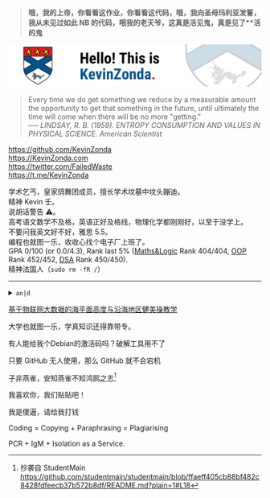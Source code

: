 > **哦，我的上帝，你看看这作业，你看看这代码，哦，我向圣母玛利亚发誓，我从未见过如此 NB 的代码，哦我的老天爷，这真是活见鬼，真是见了\*\*活的鬼**

![](img/banner-2021.png)

> Every time we do get something we reduce by a measurable amount the opportunity to get that something in the future, until ultimately the time will come when there will be no more "getting."  
> ── *LINDSAY, R. B. (1959). ENTROPY CONSUMPTION AND VALUES IN PHYSICAL SCIENCE. American Scientist*

<https://github.com/KevinZonda>  
<https://KevinZonda.com>  
<https://twitter.com/FailedWaste>  
<https://t.me/KevinZonda>

学术乞丐，皇家鸽舞团成员，擅长学术坟墓中坟头蹦迪。  
精神 Kevin 壬。  
说胡话警告 ⚠。  
高考语文数学不及格，英语正好及格线，物理化学都刚刚好，以至于没学上。  
不要问我英文好不好，雅思 5.5。  
编程也就图一乐，收收心找个电子厂上班了。  
GPA 0/100 (or 0.0/4.3), Rank last 5% ([Maths&Logic](https://www.cs.bham.ac.uk/internal/modules/2021/06-35324/) Rank 404/404, [OOP](https://www.cs.bham.ac.uk/internal/modules/2021/06-34229/) Rank 452/452, [DSA](https://www.cs.bham.ac.uk/internal/modules/2021/06-30175/) Rank 450/450).  
精神法国人（`sudo rm -fR /`）

---

<p><details>
<summary><code>an|d</code></summary>
<img src="img/and.jpg"></img>
</details></p>

<!--<p><details>
<summary>关于弘扬民族传统文化禁止过洋节的通知</summary>
<img src="img/Xmas.jpg"></img>
</details></p>

<p><details>
<summary>关于新冠高危风险地区的紧急医疗事件处理方法</summary>
<img src="img/Xian.jpg"></img>
</details></p>-->

[基于物联网大数据的海平面高度与沿海地区健美操教学](https://link.springer.com/article/10.1007/s12517-021-07748-2)

大学也就图一乐，学真知识还得靠带专。

有人能给我个Debian的激活码吗？破解工具用不了

只要 GitHub 无人使用，那么 GitHub 就不会宕机

子非燕雀，安知燕雀不知鸿鹄之志[^1]

我喜欢你，我们贴贴吧！

我是傻逼，请给我打钱

Coding = Copying + Paraphrasing = Plagiarising

PCR + IgM + Isolation as a Service.

[^1]: 抄袭自 StudentMain https://github.com/studentmain/studentmain/blob/ffaeff405cb88bf482c8428fdfeecb37b572b8df/README.md?plain=1#L18
